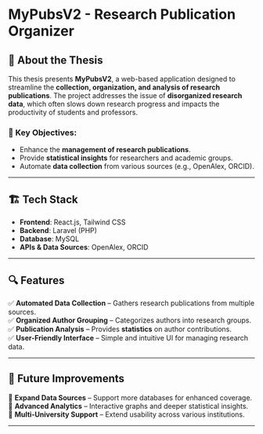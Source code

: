 # MyPubsV2 - Research Publication Organizer

## 📌 About the Thesis  
This thesis presents **MyPubsV2**, a web-based application designed to streamline the **collection, organization, and analysis of research publications**. The project addresses the issue of **disorganized research data**, which often slows down research progress and impacts the productivity of students and professors.  

### 🎯 Key Objectives:
- Enhance the **management of research publications**.  
- Provide **statistical insights** for researchers and academic groups.  
- Automate **data collection** from various sources (e.g., OpenAlex, ORCID).  

---

## 🏗️ Tech Stack  
- **Frontend**: React.js, Tailwind CSS  
- **Backend**: Laravel (PHP)  
- **Database**: MySQL  
- **APIs & Data Sources**: OpenAlex, ORCID  

---

## 🔍 Features  
✅ **Automated Data Collection** – Gathers research publications from multiple sources.  
✅ **Organized Author Grouping** – Categorizes authors into research groups.  
✅ **Publication Analysis** – Provides **statistics** on author contributions.  
✅ **User-Friendly Interface** – Simple and intuitive UI for managing research data.  

---

## 🚀 Future Improvements  
🔹 **Expand Data Sources** – Support more databases for enhanced coverage.  
🔹 **Advanced Analytics** – Interactive graphs and deeper statistical insights.  
🔹 **Multi-University Support** – Extend usability across various institutions.  

---
